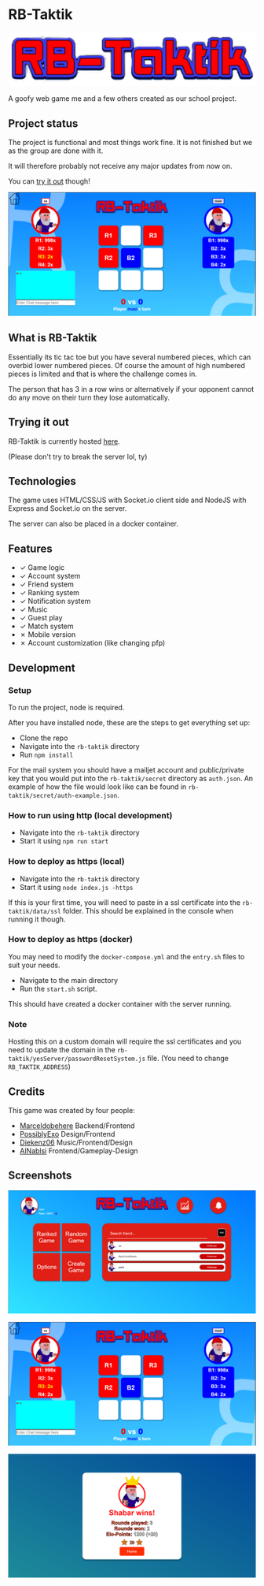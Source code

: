 # RB-Taktik
![RB-Taktik Logo](./images/logo.PNG)

A goofy web game me and a few others created as our school project.

## Project status
The project is functional and most things work fine. It is not finished but we as the group are done with it. 

It will therefore probably not receive any major updates from now on.

You can [try it out](#trying-it-out) though!

![Ingame](./images/ingame.PNG)

## What is RB-Taktik
Essentially its tic tac toe but you have several numbered pieces, which can overbid lower numbered pieces.
Of course the amount of high numbered pieces is limited and that is where the challenge comes in.

The person that has 3 in a row wins or alternatively if your opponent cannot do any move on their turn they lose automatically.

## Trying it out
RB-Taktik is currently hosted [here](https://rb-taktik.marceldobehere.com).

(Please don't try to break the server lol, ty)

## Technologies
The game uses HTML/CSS/JS with Socket.io client side and NodeJS with Express and Socket.io on the server.

The server can also be placed in a docker container.

## Features
* ✓ Game logic
* ✓ Account system
* ✓ Friend system
* ✓ Ranking system
* ✓ Notification system
* ✓ Music
* ✓ Guest play
* ✓ Match system
* ✗ Mobile version
* ✗ Account customization (like changing pfp)


## Development

### Setup
To run the project, node is required.

After you have installed node, these are the steps to get everything set up:
* Clone the repo
* Navigate into the `rb-taktik` directory
* Run `npm install`

For the mail system you should have a mailjet account and public/private key that you would put into the `rb-taktik/secret` directory as `auth.json`. An example of how the file would look like can be found in `rb-taktik/secret/auth-example.json`.

### How to run using http (local development)
* Navigate into the `rb-taktik` directory
* Start it using `npm run start`

### How to deploy as https (local)
* Navigate into the `rb-taktik` directory
* Start it using `node index.js -https`

If this is your first time, you will need to paste in a ssl certificate into the `rb-taktik/data/ssl` folder. This should be explained in the console when running it though.

### How to deploy as https (docker)
You may need to modify the `docker-compose.yml` and the `entry.sh` files to suit your needs.

* Navigate to the main directory 
* Run the `start.sh` script.

This should have created a docker container with the server running.

### Note
Hosting this on a custom domain will require the ssl certificates and you need to update the domain in the `rb-taktik/yesServer/passwordResetSystem.js` file. (You need to change `RB_TAKTIK_ADDRESS`)

## Credits
This game was created by four people:
* [Marceldobehere](https://github.com/marceldobehere) Backend/Frontend
* [PossiblyExo](https://github.com/PossiblyExo) Design/Frontend
* [Diekenz06](https://github.com/diekenz06) Music/Frontend/Design
* [AlNablsi](https://github.com/AlNablsi) Frontend/Gameplay-Design


## Screenshots
![Home Screen](./images/home.PNG)


![Ingame](./images/ingame.PNG)


![Results](./images/results.PNG)